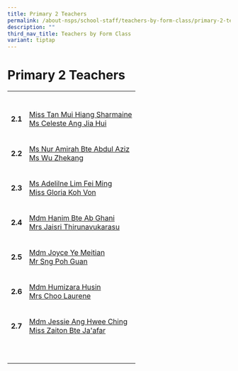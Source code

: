 ```yaml
---
title: Primary 2 Teachers
permalink: /about-nsps/school-staff/teachers-by-form-class/primary-2-teachers/
description: ""
third_nav_title: Teachers by Form Class
variant: tiptap
---
```

<h1>Primary 2 Teachers</h1>
<table style="minWidth: 50px">
<colgroup>
<col>
<col>
</colgroup>
<tbody>
<tr>
<th rowspan="1" colspan="1">
<p></p>
</th>
<th rowspan="1" colspan="1">
<p></p>
</th>
</tr>
<tr>
<td rowspan="1" colspan="1">
<p><strong>2.1</strong>
</p>
</td>
<td rowspan="1" colspan="1">
<p><a href="mailto:tan_mui_hiang@schools.gov.sg" rel="noopener noreferrer nofollow" target="_blank">Miss Tan Mui Hiang Sharmaine</a>
<br><a href="mailto:celeste_ang_jia_hui@schools.gov.sg" rel="noopener noreferrer nofollow" target="_blank">Ms Celeste Ang Jia Hui</a>
</p>
</td>
</tr>
<tr>
<td rowspan="1" colspan="1">
<p><strong>2.2</strong>
</p>
</td>
<td rowspan="1" colspan="1">
<p><a href="mailto:nur_amirah_abdul_aziz@schools.gov.sg" rel="noopener noreferrer nofollow" target="_blank">Ms Nur Amirah Bte Abdul Aziz</a>
<br><a href="mailto:wu_zhekang@schools.gov.sg" rel="noopener noreferrer nofollow" target="_blank">Ms Wu Zhekang</a>
</p>
</td>
</tr>
<tr>
<td rowspan="1" colspan="1">
<p><strong>2.3</strong>
</p>
</td>
<td rowspan="1" colspan="1">
<p><a href="mailto:lim_fei_ming_adeline@schools.gov.sg" rel="noopener noreferrer nofollow" target="_blank">Ms Adelilne Lim Fei Ming</a>
<br><a href="mailto:gloria_koh_von@schools.gov.sg" rel="noopener noreferrer nofollow" target="_blank">Miss Gloria Koh Von</a>
</p>
</td>
</tr>
<tr>
<td rowspan="1" colspan="1">
<p><strong>2.4</strong>
</p>
</td>
<td rowspan="1" colspan="1">
<p><a href="mailto:hanim_ab_ghani@schools.gov.sg" rel="noopener noreferrer nofollow" target="_blank">Mdm Hanim Bte Ab Ghani</a>
<br><a href="mailto:jaisri_thirunavukarasu@schools.gov.sg" rel="noopener noreferrer nofollow" target="_blank">Mrs Jaisri Thirunavukarasu</a>
</p>
</td>
</tr>
<tr>
<td rowspan="1" colspan="1">
<p><strong>2.5</strong>
</p>
</td>
<td rowspan="1" colspan="1">
<p><a href="mailto:joyce_ye_meitian@schools.gov.sg" rel="noopener noreferrer nofollow" target="_blank">Mdm Joyce Ye Meitian</a>
<br><a href="mailto:sng_poh_guan@schools.gov.sg" rel="noopener noreferrer nofollow" target="_blank">Mr Sng Poh Guan</a>
</p>
</td>
</tr>
<tr>
<td rowspan="1" colspan="1">
<p><strong>2.6</strong>
</p>
</td>
<td rowspan="1" colspan="1">
<p><a href="mailto:humizara_husin@schools.gov.sg" rel="noopener noreferrer nofollow" target="_blank">Mdm Humizara Husin</a>
<br><a href="mailto:choo_woon_kee@schools.gov.sg" rel="noopener noreferrer nofollow" target="_blank">Mrs Choo Laurene</a>
</p>
</td>
</tr>
<tr>
<td rowspan="1" colspan="1">
<p><strong>2.7</strong>
</p>
</td>
<td rowspan="1" colspan="1">
<p><a href="mailto:jessie_eng@schools.gov.sg" rel="noopener noreferrer nofollow" target="_blank">Mdm Jessie Ang Hwee Ching</a>
<br><a href="mailto:zaiton_jaafar@schools.gov.sg" rel="noopener noreferrer nofollow" target="_blank">Miss Zaiton Bte Ja'afar</a>
</p>
</td>
</tr>
<tr>
<td rowspan="1" colspan="1">
<p></p>
</td>
<td rowspan="1" colspan="1">
<p></p>
</td>
</tr>
<tr>
<td rowspan="1" colspan="1">
<p></p>
</td>
<td rowspan="1" colspan="1">
<p></p>
</td>
</tr>
</tbody>
</table>
<p></p>